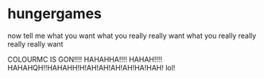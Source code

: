 # hungergames
now tell me what you want what you really really want what you really really really really want

COLOURMC IS GON!!!! HAHAHHA!!!! HAHAH!!!! HAHAHQH!!HAHAHH!H!AH!AH!AH!AH!HA!HAH! lol!
